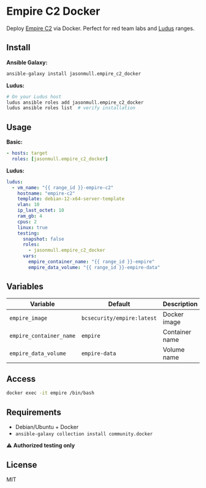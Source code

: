 # Empire C2 Docker

Deploy [Empire C2](https://github.com/BC-SECURITY/Empire) via Docker. Perfect for red team labs and [Ludus](https://ludus.cloud/) ranges.

## Install

**Ansible Galaxy:**
```bash
ansible-galaxy install jasonmull.empire_c2_docker
```

**Ludus:**
```bash
# On your Ludus host
ludus ansible roles add jasonmull.empire_c2_docker
ludus ansible roles list  # verify installation
```

## Usage

**Basic:**
```yaml
- hosts: target
  roles: [jasonmull.empire_c2_docker]
```

**Ludus:**
```yaml
ludus:
  - vm_name: "{{ range_id }}-empire-c2"
    hostname: "empire-c2"
    template: debian-12-x64-server-template
    vlan: 10
    ip_last_octet: 10
    ram_gb: 4
    cpus: 2
    linux: true
    testing:
      snapshot: false
      roles:
        - jasonmull.empire_c2_docker
      vars:
        empire_container_name: "{{ range_id }}-empire"
        empire_data_volume: "{{ range_id }}-empire-data"
```

## Variables

| Variable | Default | Description |
|----------|---------|-------------|
| `empire_image` | `bcsecurity/empire:latest` | Docker image |
| `empire_container_name` | `empire` | Container name |
| `empire_data_volume` | `empire-data` | Volume name |

## Access

```bash
docker exec -it empire /bin/bash
```

## Requirements

- Debian/Ubuntu + Docker
- `ansible-galaxy collection install community.docker`

⚠️ **Authorized testing only**

## License

MIT
